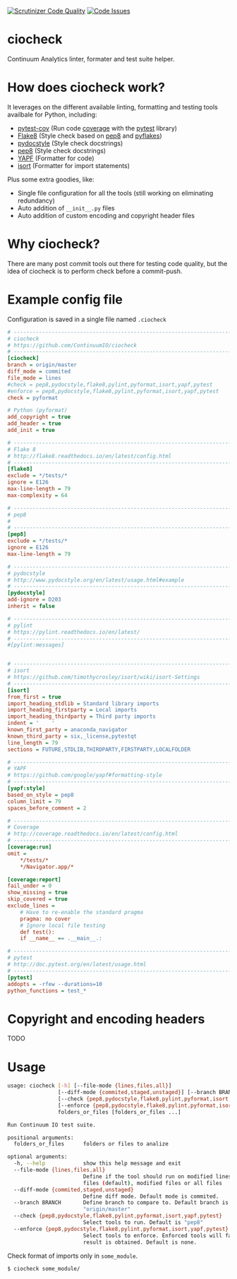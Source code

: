 [![Scrutinizer Code Quality](https://scrutinizer-ci.com/g/ContinuumIO/ciocheck/badges/quality-score.png?b=master)](https://scrutinizer-ci.com/g/ContinuumIO/ciocheck/?branch=master)
[![Code Issues](https://www.quantifiedcode.com/api/v1/project/ccc68df612024e7e8fd386ffe2252a95/badge.svg)](https://www.quantifiedcode.com/app/project/ccc68df612024e7e8fd386ffe2252a95)

# ciocheck
Continuum Analytics linter, formater and test suite helper.

# How does ciocheck work?

It leverages on the different available linting, formatting and testing tools 
availbale for Python, including:
- [pytest-cov](http://pytest-cov.readthedocs.io/en/latest/)  (Run code [coverage](http://coverage.readthedocs.io/en/latest) with the [pytest](http://pytest.org/latest/) library)
- [Flake8](http://flake8.readthedocs.io/en/latest/)  (Style check based on [pep8](https://github.com/PyCQA/pycodestyle) and [pyflakes](https://github.com/pyflakes/pyflakes))
- [pydocstyle](https://pydocstyle.readthedocs.io/en/latest/)  (Style check docstrings)
- [pep8](https://github.com/PyCQA/pycodestyle)  (Style check docstrings)
- [YAPF](https://github.com/google/yapf)  (Formatter for code)
- [isort](https://github.com/timothycrosley/isort/)  (Formatter for import statements)

Plus some extra goodies, like:
- Single file configuration for all the tools (still working on eliminating 
  redundancy)
- Auto addition of `__init__.py` files
- Auto addition of custom encoding and copyright header files

# Why ciocheck?
There are many post commit tools out there for testing code quality, but the
idea of ciocheck is to perform check before a commit-push.

# Example config file
Configuration is saved in a single file named `.ciocheck`

```ini
# -----------------------------------------------------------------------------
# ciocheck
# https://github.com/ContinuumIO/ciocheck
# -----------------------------------------------------------------------------
[ciocheck]
branch = origin/master
diff_mode = commited
file_mode = lines
#check = pep8,pydocstyle,flake8,pylint,pyformat,isort,yapf,pytest
#enforce = pep8,pydocstyle,flake8,pylint,pyformat,isort,yapf,pytest
check = pyformat

# Python (pyformat)
add_copyright = true
add_header = true
add_init = true

# -----------------------------------------------------------------------------
# Flake 8
# http://flake8.readthedocs.io/en/latest/config.html
# -----------------------------------------------------------------------------
[flake8]
exclude = */tests/*
ignore = E126
max-line-length = 79
max-complexity = 64

# -----------------------------------------------------------------------------
# pep8
# 
# -----------------------------------------------------------------------------
[pep8]
exclude = */tests/*
ignore = E126
max-line-length = 79

# -----------------------------------------------------------------------------
# pydocstyle
# http://www.pydocstyle.org/en/latest/usage.html#example
# -----------------------------------------------------------------------------
[pydocstyle]
add-ignore = D203
inherit = false

# -----------------------------------------------------------------------------
# pylint
# https://pylint.readthedocs.io/en/latest/
# -----------------------------------------------------------------------------
#[pylint:messages]


# -----------------------------------------------------------------------------
# isort
# https://github.com/timothycrosley/isort/wiki/isort-Settings
# -----------------------------------------------------------------------------
[isort]
from_first = true
import_heading_stdlib = Standard library imports
import_heading_firstparty = Local imports
import_heading_thirdparty = Third party imports
indent = '    '
known_first_party = anaconda_navigator
known_third_party = six,_license,pytestqt
line_length = 79
sections = FUTURE,STDLIB,THIRDPARTY,FIRSTPARTY,LOCALFOLDER

# -----------------------------------------------------------------------------
# YAPF
# https://github.com/google/yapf#formatting-style
# -----------------------------------------------------------------------------
[yapf:style]
based_on_style = pep8
column_limit = 79
spaces_before_comment = 2

# -----------------------------------------------------------------------------
# Coverage
# http://coverage.readthedocs.io/en/latest/config.html
# -----------------------------------------------------------------------------
[coverage:run]
omit =
    */tests/*
    */Navigator.app/*

[coverage:report]
fail_under = 0
show_missing = true
skip_covered = true
exclude_lines =
    # Have to re-enable the standard pragma
    pragma: no cover
    # Ignore local file testing
    def test():
    if __name__ == .__main__.:

# -----------------------------------------------------------------------------
# pytest
# http://doc.pytest.org/en/latest/usage.html
# -----------------------------------------------------------------------------
[pytest]
addopts = -rfew --durations=10
python_functions = test_*
```

# Copyright and encoding headers

TODO

# Usage

```bash
usage: ciocheck [-h] [--file-mode {lines,files,all}]
                [--diff-mode {commited,staged,unstaged}] [--branch BRANCH]
                [--check {pep8,pydocstyle,flake8,pylint,pyformat,isort,yapf,pytest}
                [--enforce {pep8,pydocstyle,flake8,pylint,pyformat,isort,yapf,pytest}
                folders_or_files [folders_or_files ...]

Run Continuum IO test suite.

positional arguments:
  folders_or_files      folders or files to analize

optional arguments:
  -h, --help            show this help message and exit
  --file-mode {lines,files,all}
                        Define if the tool should run on modified lines of
                        files (default), modified files or all files
  --diff-mode {commited,staged,unstaged}
                        Define diff mode. Default mode is commited.
  --branch BRANCH       Define branch to compare to. Default branch is
                        "origin/master"
  --check {pep8,pydocstyle,flake8,pylint,pyformat,isort,yapf,pytest}
                        Select tools to run. Default is "pep8"
  --enforce {pep8,pydocstyle,flake8,pylint,pyformat,isort,yapf,pytest}
                        Select tools to enforce. Enforced tools will fail if a
                        result is obtained. Default is none.
```

Check format of imports only in `some_module`.

```bash
$ ciocheck some_module/
```

